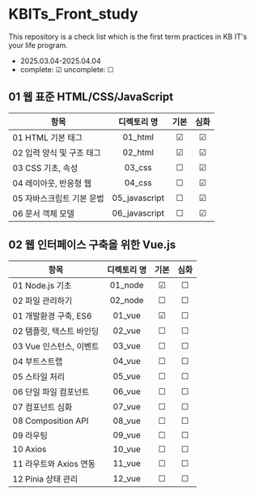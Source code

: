 # KBITs_Front_study
This repository is a check list which is the first term practices in KB IT's your life program.
- 2025.03.04-2025.04.04
- complete: ☑ uncomplete: ☐

## 01 웹 표준 HTML/CSS/JavaScript

| 항목 | 디렉토리 명 | 기본 | 심화 | 
|------|:----:|:----:|:----:|
| 01 HTML 기본 태그 | 01_html | ☑ | ☑ | 
| 02 입력 양식 및 구조 태그 | 02_html | ☑ | ☑ |  
| 03 CSS 기초, 속성 | 03_css | ☐ | ☑ |  
| 04 레이아웃, 반응형 웹 | 04_css | ☐ | ☑ |  
| 05 자바스크립트 기본 문법 | 05_javascript | ☐ | ☑ |  
| 06 문서 객체 모델 | 06_javascript | ☐ | ☑ | 


## 02 웹 인터페이스 구축을 위한 Vue.js

| 항목 | 디렉토리 명 | 기본 | 심화 | 
|------|:----:|:----:|:----:|
| 01 Node.js 기초 | 01_node | ☑ | ☐ |  
| 02 파일 관리하기 | 02_node | ☐ | ☐ |  
| 01 개발환경 구축, ES6 | 01_vue | ☑ | ☐ | 
| 02 템플릿, 텍스트 바인딩 | 02_vue | ☐ | ☐ | 
| 03 Vue 인스턴스, 이벤트 | 03_vue | ☐ | ☐ | 
| 04 부트스트랩 | 04_vue | ☐ | ☐ | 
| 05 스타일 처리 | 05_vue | ☐ | ☐ | 
| 06 단일 파일 컴포넌트 | 06_vue | ☐ | ☐ | 
| 07 컴포넌트 심화 | 07_vue | ☐ | ☐ |  
| 08 Composition API | 08_vue | ☐ | ☐ |  
| 09 라우팅 | 09_vue | ☐ | ☐ |  
| 10 Axios | 10_vue | ☐ | ☐ |  
| 11 라우트와 Axios 연동 | 11_vue | ☐ | ☐ |  
| 12 Pinia 상태 관리 | 12_vue | ☐ | ☐ |  


